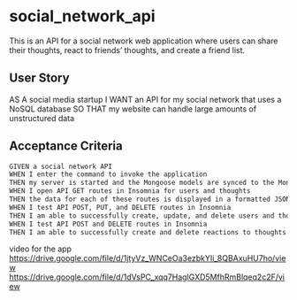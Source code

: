# social_network_api
This is an API for a social network web application where users can share their thoughts, react to friends’ thoughts, and create a friend list.
## User Story
AS A social media startup
I WANT an API for my social network that uses a NoSQL database
SO THAT my website can handle large amounts of unstructured data
## Acceptance Criteria

```md
GIVEN a social network API
WHEN I enter the command to invoke the application
THEN my server is started and the Mongoose models are synced to the MongoDB database
WHEN I open API GET routes in Insomnia for users and thoughts
THEN the data for each of these routes is displayed in a formatted JSON
WHEN I test API POST, PUT, and DELETE routes in Insomnia
THEN I am able to successfully create, update, and delete users and thoughts in my database
WHEN I test API POST and DELETE routes in Insomnia
THEN I am able to successfully create and delete reactions to thoughts and add and remove friends to a user’s friend list

```
video for the app
https://drive.google.com/file/d/1jtyVz_WNCeOa3ezbkYIi_8QBAxuHU7ho/view
https://drive.google.com/file/d/1dVsPC_xqq7HaglGXD5MfhRmBlqeq2c2F/view
